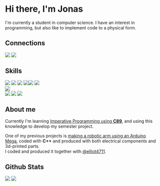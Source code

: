 <h1>Hi there, I'm Jonas</h1>

<p>
  I'm currently a student in computer science. I have an interest in programming, but also like to implement code to a physical form.
</p>

<h2>Connections</h2>
<a href="https://www.linkedin.com/in/j-terp/"><img src="https://img.shields.io/badge/LinkedIn-0077B5?style=for-the-badge&logo=linkedin&logoColor=white"></a>
<a href="mailto:jonas@terp.se"><img src="https://img.shields.io/badge/Mail-D14836?style=for-the-badge&logo=gmail&logoColor=white"></a>

<h2>Skills</h2>

<div class="Code">
  <a href="#"><img src="https://img.shields.io/badge/C89-00599C?style=for-the-badge&logo=c&logoColor=white"></a>
  <a href="#"><img src="https://img.shields.io/badge/C%2B%2B17-00599C?style=for-the-badge&logo=c%2B%2B&logoColor=white"></a>
  <a href="#"><img src="https://img.shields.io/badge/HTML5-E34F26?style=for-the-badge&logo=html5&logoColor=white"></a>
  <img src="https://img.shields.io/badge/JavaScript_1.5-323330?style=for-the-badge&logo=javascript&logoColor=white"
  <a href="#"><img src="https://img.shields.io/badge/Markdown-000000?style=for-the-badge&logo=markdown&logoColor=white"></a>
  <a href="#"><img src="https://img.shields.io/badge/Python_3.7.0-3776AB?style=for-the-badge&logo=python&logoColor=white"></a>
</div>

<div class="Style">
  <a href="#"><img src="https://img.shields.io/badge/CSS3-239120?&style=for-the-badge&logo=css3&logoColor=white"></a>
</div>

<div class="Tools">
  <a href="#"><img src="https://img.shields.io/badge/Arduino-00979d?style=for-the-badge&logo=arduino&logoColor=white"></a>
  <a href="#"><img src="https://img.shields.io/badge/Git-f05033?style=for-the-badge&logo=git&logoColor=white"></a>
  <a href="#"><img src="https://img.shields.io/badge/GitHub-121011?style=for-the-badge&logo=github&logoColor=white"></a>
</div>

<h2>About me</h2>
<p>
  Currently I'm learning <a href="https://github.com/j-terp/impr">Imperative Programming using <b>C89</b></a>, and using this knowledge to develop my semester project.
</p>

<p>
  One of my previous projects is <a href="https://github.com/elliot4711/robot_arm">making a robotic arm using an Arduino Mega</a>, coded with <b>C++</b> and produced with both electrical components and 3d-printed parts.<br>
  I coded and produced it together with <a href="https://github.com/elliot4711">@elliot4711</a>.
</p>

<h2>Github Stats</h2>

<a href="#"><img src="https://github-readme-stats.vercel.app/api?username=j-terp&hide=stars,issues&count_private=true&show_icons=true&theme=github_dark&border_color=30363d"></a>
<a href="#"><img src="https://github-readme-stats.vercel.app/api/top-langs/?username=j-terp&hide=php&langs_count=6&layout=compact&theme=github_dark&border_color=30363d"></a>
